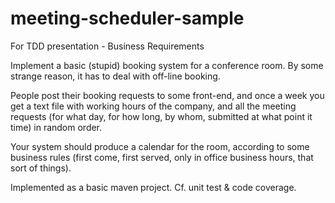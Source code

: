 meeting-scheduler-sample
========================

For TDD presentation - Business Requirements

Implement a basic (stupid) booking system for a conference room. By some strange reason, it has to deal with 
off-line booking. 

People post their booking requests to some front-end, and once a week you get a text file with working hours 
of the company, and all the meeting requests (for what day, for how long, by whom, submitted at what point it time) 
in random order. 

Your system should produce a calendar for the room, according to some business rules 
(first come, first served, only in office business hours, that sort of things).


Implemented as a basic maven project. Cf. unit test & code coverage.

